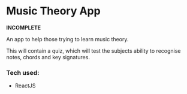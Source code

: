 # Music Theory App

__INCOMPLETE__

An app to help those trying to learn music theory.

This will contain a quiz, which will test the subjects ability to recognise notes, chords and key signatures.

### Tech used:
- ReactJS

